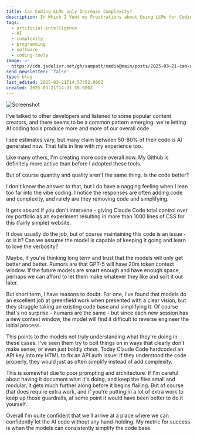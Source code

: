 ```yaml
---
title: Can Coding LLMs only Increase Complexity?
description: In Which I Vent my Frustrations about Using LLMs for Coding
tags:
  - artificial-intelligence
  - AI
  - complexity
  - programming
  - software
  - coding-tools
image: >-
  https://cdn.jsdelivr.net/gh/sampatt/media@main/posts/2025-03-21-can-ai-reduce-complexity/image/2025-03-21-14-48.png
send_newsletter: 'false'
type: blog
last_edited: 2025-03-21T14:57:02.000Z
created: 2025-03-21T14:31:59.000Z
---
```

![Screenshot](https://cdn.jsdelivr.net/gh/sampatt/media@main/posts/2025-03-21-can-ai-reduce-complexity/image/2025-03-21-14-48.png)


I've talked to other developers and listened to some popular content creators, and there seems to be a common pattern emerging: we're letting AI coding tools produce more and more of our overall code.

I see estimates vary, but many claim between 50-80% of their code is AI generated now. That falls in line with my experience too.

Like many others, I'm creating more code overall now. My Github is definitely more active than before I adopted these tools.

But of course quantity and quality aren't the same thing. Is the code better?

I don't know the answer to that, but I do have a nagging feeling when I lean too far into the vibe coding. I notice the responses are often adding code and complexity, and rarely are they removing code and simplifying.

It gets absurd if you don't intervene - giving Claude Code total control over my portfolio as an experiment resulting in more than 1000 lines of CSS for this (fairly simple) website.

It does usually do the job, but of course maintaining this code is an issue - or is it? Can we assume the model is capable of keeping it going and learn to love the verbosity?

Maybe, if you're thinking long term and trust that the models will only get better and better. Rumors are that GPT-5 will have 20m token context window. If the future models are smart enough and have enough space, perhaps we can afford to let them make whatever they like and sort it out later.

But short term, I have reasons to doubt. For one, I've found that models do an excellent job at greenfield work when presented with a clear vision, but they struggle taking an existing code base and simplifying it. Of course that's no surprise - humans are the same - but since each new session has a new context window, the model will find it difficult to reverse engineer the initial process.

This points to the models not truly understanding what they're doing in these cases. I've seen them try to bolt things on in ways that clearly don't make sense, or even just boldly _cheat_. Today Claude Code hardcoded an API key into my HTML to fix an API auth issue! If they understood the code properly, they would just as often simplify instead of add complexity.

This is somewhat due to poor prompting and architecture. If I'm careful about having it document what it's doing, and keep the files small and modular, it gets much further along before it begins flailing. But of course that does require extra work, and if you're putting in a lot of extra work to keep up those guardrails, at some point it would have been better to do it yourself.

Overall I'm quite confident that we'll arrive at a place where we can confidently let the AI code without any hand-holding. My metric for success is when the models can consistently simplify the code base. 

